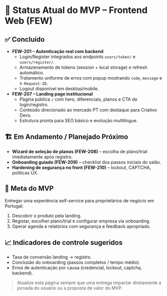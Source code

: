 # 🚦 Status Atual do MVP – Frontend Web (FEW)

## ✅ Concluído

- **FEW-201 – Autenticação real com backend**
  - Login/Register integrados aos endpoints `users/token/` e `users/register/`.
  - Armazenamento de tokens (session + local storage) e refresh automático.
  - Tratamento uniforme de erros com popup mostrando `code`, `message` e `X-Request-ID`.
  - Logout disponível em desktop/mobile.
- **FEW-207 – Landing page institucional**
  - Página pública `/` com hero, diferenciais, planos e CTA de login/registro.
  - Conteúdo direcionado ao mercado PT com destaque para Criativo Devs.
  - Estrutura pronta para SEO básico e evolução multilíngue.

## 🏗️ Em Andamento / Planejado Próximo

- **Wizard de seleção de planos (FEW-208)** – escolha de plano/trial imediatamente após registro.
- **Onboarding guiado (FEW-209)** – checklist dos passos iniciais do salão.
- **Hardening de segurança no front (FEW-210)** – lockout, CAPTCHA, políticas UX.

## 🧭 Meta do MVP

Entregar uma experiência self-service para proprietários de negócio em Portugal:
1. Descobrir o produto pela landing.
2. Registar, escolher plano/trial e configurar empresa via onboarding.
3. Operar agenda e relatórios com segurança e feedback apropriado.

## 📈 Indicadores de controle sugeridos

- Taxa de conversão landing → registro.
- Conclusão do onboarding (passos completos / tempo médio).
- Erros de autenticação por causa (credencial, lockout, captcha, backend).

> Atualize esta página sempre que uma entrega impactar diretamente a jornada do usuário ou a proposta de valor do MVP.
